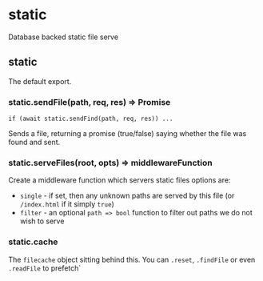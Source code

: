 # static
Database backed static file serve

## static
The default export.

### static.sendFile(path, req, res) => Promise<boolean>
`if (await static.sendFind(path, req, res)) ...`

Sends a file, returning a promise (true/false) saying whether the file was found and sent.

### static.serveFiles(root, opts) => middlewareFunction

Create a middleware function which servers static files
options are:
- `single` - if set, then any unknown paths are served by this file (or `/index.html` if it simply `true`)
- `filter` - an optional `path => bool` function to filter out paths we do not wish to serve

### static.cache

The `filecache` object sitting behind this. You can `.reset`, `.findFile` or even `.readFile` to prefetch`
